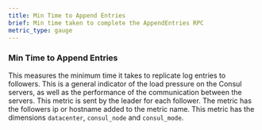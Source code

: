```yaml
---
title: Min Time to Append Entries
brief: Min time taken to complete the AppendEntries RPC
metric_type: gauge
---
```

### Min Time to Append Entries
This measures the minimum time it takes to replicate log entries to followers. This is a general indicator of the load pressure on the Consul servers, as well as the performance of the communication between the servers. This metric is sent by the leader for each follower. The metric has the followers ip or hostname added to the metric name. This metric has the dimensions `datacenter`, `consul_node` and `consul_mode`.
